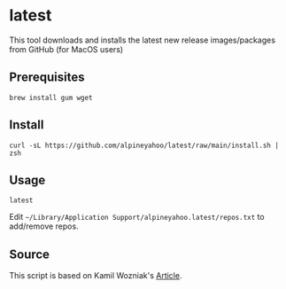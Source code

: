 # latest
This tool downloads and installs the latest new release images/packages from GitHub (for MacOS users)
## Prerequisites
```shell
brew install gum wget
```
## Install
```shell
curl -sL https://github.com/alpineyahoo/latest/raw/main/install.sh | zsh
```
## Usage
```shell
latest
```
Edit `~/Library/Application Support/alpineyahoo.latest/repos.txt` to add/remove repos.

## Source
This script is based on Kamil Wozniak's [Article](https://smarterco.de/download-latest-version-from-github-with-curl/).
